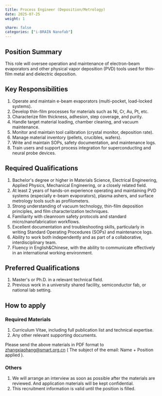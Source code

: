 ```yaml
---
title: Process Engineer (Deposition/Metrology)
date: 2025-07-25
weight: 1

share: false
categories: ["i-BRAIN Nanofab"]
---
```

<!--more-->

## Position Summary
This role will oversee operation and maintenance of electron-beam evaporators and other physical vapor deposition (PVD) tools used for thin-film metal and dielectric deposition.

## Key Responsibilities
1. Operate and maintain e-beam evaporators (multi-pocket, load-locked systems).
2. Develop thin-film processes for materials such as Ni, Cr, Au, Pt, etc.
3. Characterize film thickness, adhesion, step coverage, and purity.
4. Handle target material loading, chamber cleaning, and vacuum maintenance.
5. Monitor and maintain tool calibration (crystal monitor, deposition rate).
6. Manage material inventory (pellets, crucibles, wafers).
7. Write and maintain SOPs, safety documentation, and maintenance logs.
8. Train users and support process integration for superconducting and neural probe devices.

## Required Qualifications
1. Bachelor's degree or higher in Materials Science, Electrical Engineering, Applied Physics, Mechanical Engineering, or a closely related field.
2. At least 2 years of hands-on experience operating and maintaining PVD systems (especially e-beam evaporators), plasma ashers, and surface metrology tools such as profilometers.
3. Strong understanding of vacuum technology, thin-film deposition principles, and film characterization techniques.
4. Familiarity with cleanroom safety protocols and standard micro/nanofabrication workflows.
5. Excellent documentation and troubleshooting skills, particularly in writing Standard Operating Procedures (SOPs) and maintenance logs.
6. Ability to work both independently and as part of a collaborative, interdisciplinary team.
7. Fluency in English&Chinese, with the ability to communicate effectively in an international working environment.

## Preferred Qualifications
1. Master's or Ph.D. in a relevant technical field.
2. Previous work in a university shared facility, semiconductor fab, or national lab setting.

## How to apply

### Required Materials
1. Curriculum Vitae, including full publication list and technical expertise.
2. Any other relevant supporting documents.

Please send the above materials in PDF format to zhangxiaohang@smart.org.cn
( The subject of the email: Name + Position applied ).

### Others
1. We will arrange an interview as soon as possible after the materials are reviewed. And application materials will be kept confidential.
2. This recruitment information is valid until the position is filled.